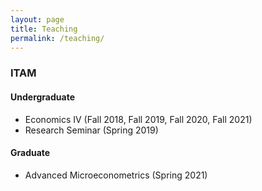```yaml
---
layout: page
title: Teaching
permalink: /teaching/
---
```


### ITAM

#### Undergraduate
* Economics IV (Fall 2018, Fall 2019, Fall 2020, Fall 2021)  
* Research Seminar (Spring 2019)

#### Graduate
* Advanced Microeconometrics (Spring 2021)
